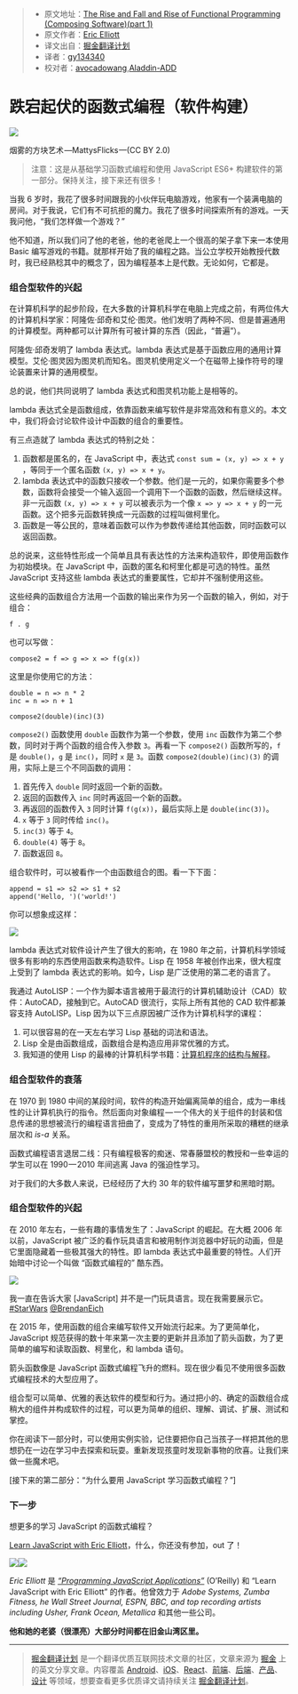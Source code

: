 > * 原文地址：[The Rise and Fall and Rise of Functional Programming (Composing Software)(part 1)](https://medium.com/javascript-scene/the-rise-and-fall-and-rise-of-functional-programming-composable-software-c2d91b424c8c)
> * 原文作者：[Eric Elliott](https://medium.com/@_ericelliott?source=post_header_lockup)
> * 译文出自：[掘金翻译计划](https://github.com/xitu/gold-miner)
> * 译者：[gy134340](https://github.com/gy134340)
> * 校对者：[avocadowang](https://github.com/avocadowang),[Aladdin-ADD](https://github.com/Aladdin-ADD)

# 跌宕起伏的函数式编程（软件构建）

<img class="progressiveMedia-noscript js-progressiveMedia-inner" src="https://cdn-images-1.medium.com/max/800/1*uVpU7iruzXafhU2VLeH4lw.jpeg">

烟雾的方块艺术 —MattysFlicks —(CC BY 2.0)

> 注意：这是从基础学习函数式编程和使用 JavaScript ES6+ 构建软件的第一部分。保持关注，接下来还有很多！

当我 6 岁时，我花了很多时间跟我的小伙伴玩电脑游戏，他家有一个装满电脑的房间。对于我说，它们有不可抗拒的魔力。我花了很多时间探索所有的游戏。一天我问他，“我们怎样做一个游戏？”

他不知道，所以我们问了他的老爸，他的老爸爬上一个很高的架子拿下来一本使用 Basic 编写游戏的书籍。就那样开始了我的编程之路。当公立学校开始教授代数时，我已经熟稔其中的概念了，因为编程基本上是代数。无论如何，它都是。

### 组合型软件的兴起

在计算机科学的起步阶段，在大多数的计算机科学在电脑上完成之前，有两位伟大的计算机科学家：阿隆佐·邱奇和艾伦·图灵。他们发明了两种不同、但是普遍通用的计算模型。两种都可以计算所有可被计算的东西（因此，“普遍”）。

阿隆佐·邱奇发明了 lambda 表达式。lambda 表达式是基于函数应用的通用计算模型。艾伦·图灵因为图灵机而知名。图灵机使用定义一个在磁带上操作符号的理论装置来计算的通用模型。

总的说，他们共同说明了 lambda 表达式和图灵机功能上是相等的。

lambda 表达式全是函数组成，依靠函数来编写软件是非常高效和有意义的。本文中，我们将会讨论软件设计中函数的组合的重要性。

有三点造就了 lambda 表达式的特别之处：

1. 函数都是匿名的，在 JavaScript 中，表达式 `const sum = (x, y) => x + y` ，等同于一个匿名函数 `(x, y) => x + y`。
2. lambda 表达式中的函数只接收一个参数。他们是一元的，如果你需要多个参数，函数将会接受一个输入返回一个调用下一个函数的函数，然后继续这样。非一元函数 `(x, y) => x + y` 可以被表示为一个像 `x => y => x + y` 的一元函数。这个把多元函数转换成一元函数的过程叫做柯里化。
3. 函数是一等公民的，意味着函数可以作为参数传递给其他函数，同时函数可以返回函数。

总的说来，这些特性形成一个简单且具有表达性的方法来构造软件，即使用函数作为初始模块。在 JavaScript 中，函数的匿名和柯里化都是可选的特性。虽然 JavaScript 支持这些 lambda 表达式的重要属性，它却并不强制使用这些。

这些经典的函数组合方法用一个函数的输出来作为另一个函数的输入，例如，对于组合：

	f . g
	
也可以写做：

	compose2 = f => g => x => f(g(x))
	
这里是你使用它的方法：
	
	double = n => n * 2
	inc = n => n + 1
	
	compose2(double)(inc)(3)

`compose2()` 函数使用 `double` 函数作为第一个参数，使用 `inc` 函数作为第二个参数，同时对于两个函数的组合传入参数 `3`。再看一下 `compose2()` 函数所写的，`f` 是 `double()`，`g` 是 `inc()`，同时 `x` 是 `3`。函数 `compose2(double)(inc)(3)` 的调用，实际上是三个不同函数的调用：

1. 首先传入 `double` 同时返回一个新的函数。
2. 返回的函数传入 `inc` 同时再返回一个新的函数。
3. 再返回的函数传入 `3` 同时计算 `f(g(x))`，最后实际上是 `double(inc(3))`。
4. `x` 等于 `3` 同时传给 `inc()`。
5. `inc(3)` 等于 `4`。
6. `double(4)` 等于 `8`。
7. 函数返回 `8`。

组合软件时，可以被看作一个由函数组合的图。看一下下面：
	
	append = s1 => s2 => s1 + s2
	append('Hello, ')('world!')

你可以想象成这样：

<img class="progressiveMedia-noscript js-progressiveMedia-inner" src="https://cdn-images-1.medium.com/max/800/1*LSXnRbKzQ4yhq1fjZjvq6Q.png">

lambda 表达式对软件设计产生了很大的影响，在 1980 年之前，计算机科学领域很多有影响的东西使用函数来构造软件。Lisp 在 1958 年被创作出来，很大程度上受到了 lambda 表达式的影响。如今，Lisp 是广泛使用的第二老的语言了。

我通过 AutoLISP：一个作为脚本语言被用于最流行的计算机辅助设计（CAD）软件：AutoCAD，接触到它。AutoCAD 很流行，实际上所有其他的 CAD 软件都兼容支持 AutoLISP。Lisp 因为以下三点原因被广泛作为计算机科学的课程：

1. 可以很容易的在一天左右学习 Lisp 基础的词法和语法。
2. Lisp 全是由函数组成，函数组合是构造应用非常优雅的方式。
3. 我知道的使用 Lisp 的最棒的计算机科学书籍：[计算机程序的结构与解释](https://www.amazon.com/Structure-Interpretation-Computer-Programs-Engineering/dp/0262510871/ref=as_li_ss_tl?ie=UTF8&amp;linkCode=ll1&amp;tag=eejs-20&amp;linkId=4896ed63eee8657b6379c2acd99dd3f3)。

### 组合型软件的衰落

在 1970 到 1980 中间的某段时间，软件的构造开始偏离简单的组合，成为一串线性的让计算机执行的指令。然后面向对象编程 — 一个伟大的关于组件的封装和信息传递的思想被流行的编程语言扭曲了，变成为了特性的重用所采取的糟糕的继承层次和 *is-a* 关系。

函数式编程语言退居二线：只有编程极客的痴迷、常春藤盟校的教授和一些幸运的学生可以在 1990 — 2010 年间逃离 Java 的强迫性学习。

对于我们的大多数人来说，已经经历了大约 30 年的软件编写噩梦和黑暗时期。

### 组合型软件的兴起

在 2010 年左右，一些有趣的事情发生了：JavaScript 的崛起。在大概 2006 年以前，JavaScript 被广泛的看作玩具语言和被用制作浏览器中好玩的动画，但是它里面隐藏着一些极其强大的特性。即 lambda 表达式中最重要的特性。人们开始暗中讨论一个叫做 “函数式编程的” 酷东西。

[![](https://i.embed.ly/1/display/resize?url=https%3A%2F%2Fpbs.twimg.com%2Fprofile_images%2F3722564505%2Fb8030b8f3990875e8f38ed877fdf8d25_bigger.png&key=4fce0568f2ce49e8b54624ef71a8a5bd&width=40)](https://video.twimg.com/tweet_video/CmectVVVUAAsvpo.mp4)


我一直在告诉大家 [JavaScript] 并不是一门玩具语言。现在我需要展示它。[#StarWars](https://twitter.com/hashtag/StarWars?src=hash) [@BrendanEich](https://twitter.com/BrendanEich)

在 2015 年，使用函数的组合来编写软件又开始流行起来。为了更简单化，JavaScript 规范获得的数十年来第一次主要的更新并且添加了箭头函数，为了更简单的编写和读取函数、柯里化，和 lambda 语句。

箭头函数像是 JavaScript 函数式编程飞升的燃料。现在很少看见不使用很多函数式编程技术的大型应用了。

组合型可以简单、优雅的表达软件的模型和行为。通过把小的、确定的函数组合成稍大的组件并构成软件的过程，可以更为简单的组织、理解、调试、扩展、测试和掌控。

你在阅读下一部分时，可以使用实例实验，记住要把你自己当孩子一样把其他的思想扔在一边在学习中去探索和玩耍。重新发现孩童时发现新事物的欣喜。让我们来做一些魔术吧。

[接下来的第二部分：“为什么要用 JavaScript 学习函数式编程？”]

### 下一步

想更多的学习 JavaScript 的函数式编程？

[Learn JavaScript with Eric Elliott](http://ericelliottjs.com/product/lifetime-access-pass/)，什么，你还没有参加，out 了！

[![](https://cdn-images-1.medium.com/freeze/max/30/1*3njisYUeHOdyLCGZ8czt_w.jpeg?q=20)![](https://cdn-images-1.medium.com/max/800/1*3njisYUeHOdyLCGZ8czt_w.jpeg)](https://ericelliottjs.com/product/lifetime-access-pass/)


*Eric Elliott* 是 [*“Programming JavaScript Applications”*](http://pjabook.com) (O’Reilly) 和 “Learn JavaScript with Eric Elliott” 的作者。他曾效力于 *Adobe Systems, Zumba Fitness, he Wall Street Journal, ESPN, BBC, and top recording artists including Usher, Frank Ocean, Metallica* 和其他一些公司。

**他和她的老婆（很漂亮）大部分时间都在旧金山湾区里。**


---

> [掘金翻译计划](https://github.com/xitu/gold-miner) 是一个翻译优质互联网技术文章的社区，文章来源为 [掘金](https://juejin.im) 上的英文分享文章。内容覆盖 [Android](https://github.com/xitu/gold-miner#android)、[iOS](https://github.com/xitu/gold-miner#ios)、[React](https://github.com/xitu/gold-miner#react)、[前端](https://github.com/xitu/gold-miner#前端)、[后端](https://github.com/xitu/gold-miner#后端)、[产品](https://github.com/xitu/gold-miner#产品)、[设计](https://github.com/xitu/gold-miner#设计) 等领域，想要查看更多优质译文请持续关注 [掘金翻译计划](https://github.com/xitu/gold-miner)。
